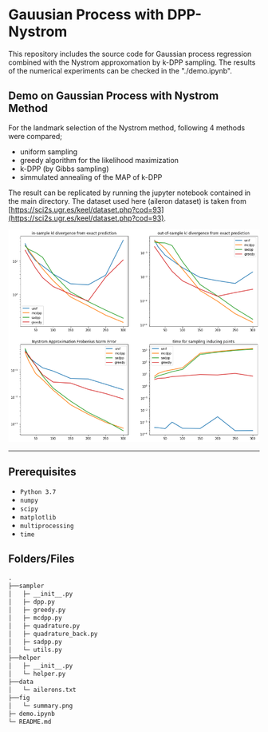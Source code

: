 # Gauusian Process with DPP-Nystrom

This repository includes the source code for Gaussian process regression combined with the Nystrom approxomation by k-DPP sampling. The results of the numerical experiments can be checked in the "./demo.ipynb".

## Demo on Gaussian Process with Nystrom Method

For the landmark selection of the Nystrom method, following 4 methods were compared;
* uniform sampling
* greedy algorithm for the likelihood maximization
* k-DPP (by Gibbs sampling)
* simmulated annealing of the MAP of k-DPP

The result can be replicated by running the jupyter notebook contained in the main directory.  The dataset used here (aileron  dataset) is taken from [https://sci2s.ugr.es/keel/dataset.php?cod=93](https://sci2s.ugr.es/keel/dataset.php?cod=93).

![](fig/summary.png)

---

## Prerequisites
* `Python 3.7`
* `numpy`
* `scipy`
* `matplotlib`
* `multiprocessing`
* `time`

## Folders/Files

```
.
├──sampler
│   ├─ __init__.py
│   ├─ dpp.py
│   ├─ greedy.py
│   ├─ mcdpp.py
│   ├─ quadrature.py
│   ├─ quadrature_back.py
│   ├─ sadpp.py
│   └─ utils.py
├──helper
│   ├─ __init__.py
│   └─ helper.py
├──data
│   └─ ailerons.txt
├──fig
│   └─ summary.png
├─ demo.ipynb
└─ README.md
```

